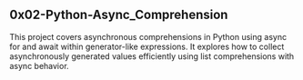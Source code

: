 ## 0x02-Python-Async_Comprehension
This project covers asynchronous comprehensions in Python using async for and await within generator-like expressions.
It explores how to collect asynchronously generated values efficiently using list comprehensions with async behavior.
